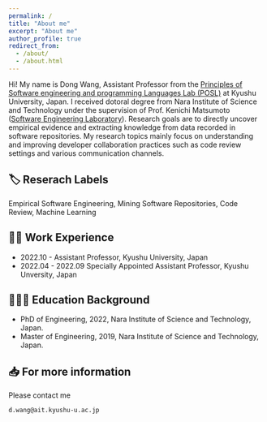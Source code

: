 ```yaml
---
permalink: /
title: "About me"
excerpt: "About me"
author_profile: true
redirect_from: 
  - /about/
  - /about.html
---
```


Hi! My name is Dong Wang, Assistant Professor from the [Principles of Software engineering and programming Languages Lab (POSL)](https://posl.ait.kyushu-u.ac.jp/index.html) at Kyushu University, Japan. I received dotoral degree from Nara Institute of Science and Technology under the supervision of Prof. Kenichi Matsumoto ([Software Engineering Laboratory](https://naist-se.github.io/)). Research goals are to directly uncover empirical evidence and extracting knowledge from data recorded in software repositories. My research topics mainly focus on understanding and improving developer collaboration practices such as code review settings and various communication channels.

🏷️ Reserach Labels
------
Empirical Software Engineering, Mining Software Repositories, Code Review, Machine Learning

👨‍💻 Work Experience
------
* 2022.10 - Assistant Professor, Kyushu University, Japan
* 2022.04 - 2022.09 Specially Appointed Assistant Professor, Kyushu Unversity, Japan


👨🏻‍🎓 Education Background
------
* PhD of Engineering, 2022, Nara Institute of Science and Technology, Japan.
* Master of Engineering, 2019, Nara Institute of Science and Technology, Japan.

📥 For more information
------
Please contact me
```
d.wang@ait.kyushu-u.ac.jp
```
